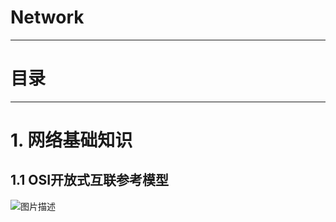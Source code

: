 # Network

---



# 目录











---



# 1. 网络基础知识





## 1.1 OSI开放式互联参考模型



![图片描述](https://szimgapi.mukewang.com/5e6fa15f0841966011201587.jpg)













